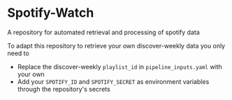 # Spotify-Watch

A repository for automated retrieval and processing of spotify data

To adapt this repository to retrieve your own discover-weekly data you only need to
* Replace the discover-weekly `playlist_id` in `pipeline_inputs.yaml` with your own
* Add your `SPOTIFY_ID` and `SPOTIFY_SECRET` as environment variables through the repository's secrets
